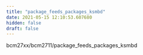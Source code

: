 ```yaml
---
title: "package_feeds_packages_ksmbd"
date: 2021-05-15 12:10:53.607680
hidden: false
draft: false
---
```


bcm27xx/bcm2711/package_feeds_packages_ksmbd

